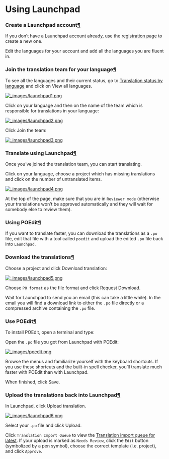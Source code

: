 # Using Launchpad

### Create a Launchpad account[¶](broken-reference)

If you don’t have a Launchpad account already, use the [registration page](https://login.launchpad.net/+login) to create a new one.

Edit the languages for your account and add all the languages you are fluent in.

### Join the translation team for your language[¶](broken-reference)

To see all the languages and their current status, go to [Translation status by language](https://translations.launchpad.net/linuxmint/latest/) and click on View all languages.

[![\_images/launchpad1.png](../../../.gitbook/assets/launchpad1.png)](../../../.gitbook/assets/launchpad1.png)

Click on your language and then on the name of the team which is responsible for translations in your language:

[![\_images/launchpad2.png](../../../.gitbook/assets/launchpad2.png)](../../../.gitbook/assets/launchpad2.png)

Click Join the team:

[![\_images/launchpad3.png](../../../.gitbook/assets/launchpad3.png)](../../../.gitbook/assets/launchpad3.png)

### Translate using Launchpad[¶](broken-reference)

Once you’ve joined the translation team, you can start translating.

Click on your language, choose a project which has missing translations and click on the number of untranslated items.

[![\_images/launchpad4.png](../../../.gitbook/assets/launchpad4.png)](../../../.gitbook/assets/launchpad4.png)

At the top of the page, make sure that you are in `Reviewer mode` (otherwise your translations won’t be approved automatically and they will wait for somebody else to review them).

### Using POEdit[¶](broken-reference)

If you want to translate faster, you can download the translations as a `.po` file, edit that file with a tool called `poedit` and upload the edited `.po` file back into `Launchpad`.

### Download the translations[¶](broken-reference)

Choose a project and click Download translation:

[![\_images/launchpad5.png](../../../.gitbook/assets/launchpad5.png)](../../../.gitbook/assets/launchpad5.png)

Choose `PO format` as the file format and click Request Download.

Wait for Launchpad to send you an email (this can take a little while). In the email you will find a download link to either the `.po` file directly or a compressed archive containing the `.po` file.

### Use POEdit[¶](broken-reference)

To install POEdit, open a terminal and type:

Open the `.po` file you got from Launchpad with POEdit:

[![\_images/poedit.png](../../../.gitbook/assets/poedit.png)](../../../.gitbook/assets/poedit.png)

Browse the menus and familiarize yourself with the keyboard shortcuts. If you use these shortcuts and the built-in spell checker, you’ll translate much faster with POEdit than with Launchpad.

When finished, click Save.

### Upload the translations back into Launchpad[¶](broken-reference)

In Launchpad, click Upload translation.

[![\_images/launchpad6.png](../../../.gitbook/assets/launchpad6.png)](../../../.gitbook/assets/launchpad6.png)

Select your `.po` file and click Upload.

Click `Translation Import Queue` to view the [Translation import queue for latest](https://translations.launchpad.net/linuxmint/latest/+imports). If your upload is marked as `Needs Review`, click the `Edit` button (symbolized by a pen symbol), choose the correct template (i.e. project), and click `Approve`.
